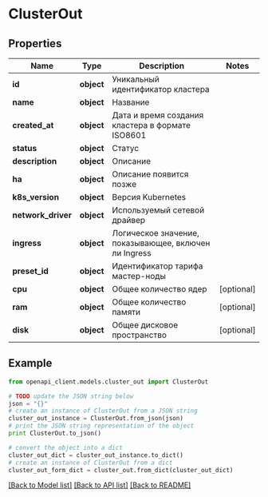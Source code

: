 # ClusterOut


## Properties
Name | Type | Description | Notes
------------ | ------------- | ------------- | -------------
**id** | **object** | Уникальный идентификатор кластера | 
**name** | **object** | Название | 
**created_at** | **object** | Дата и время создания кластера в формате ISO8601 | 
**status** | **object** | Статус | 
**description** | **object** | Описание | 
**ha** | **object** | Описание появится позже | 
**k8s_version** | **object** | Версия Kubernetes | 
**network_driver** | **object** | Используемый сетевой драйвер | 
**ingress** | **object** | Логическое значение, показывающее, включен ли Ingress | 
**preset_id** | **object** | Идентификатор тарифа мастер-ноды | 
**cpu** | **object** | Общее количество ядер | [optional] 
**ram** | **object** | Общее количество памяти | [optional] 
**disk** | **object** | Общее дисковое пространство | [optional] 

## Example

```python
from openapi_client.models.cluster_out import ClusterOut

# TODO update the JSON string below
json = "{}"
# create an instance of ClusterOut from a JSON string
cluster_out_instance = ClusterOut.from_json(json)
# print the JSON string representation of the object
print ClusterOut.to_json()

# convert the object into a dict
cluster_out_dict = cluster_out_instance.to_dict()
# create an instance of ClusterOut from a dict
cluster_out_form_dict = cluster_out.from_dict(cluster_out_dict)
```
[[Back to Model list]](../README.md#documentation-for-models) [[Back to API list]](../README.md#documentation-for-api-endpoints) [[Back to README]](../README.md)


